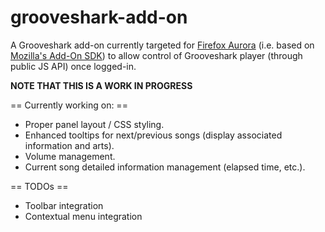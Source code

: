 grooveshark-add-on
==================


A Grooveshark add-on currently targeted for <a href="http://www.mozilla.org/en-US/firefox/aurora/">Firefox Aurora</a> (i.e. based on <a href="https://developer.mozilla.org/en-US/Add-ons">Mozilla's Add-On SDK</a>) to allow control of Grooveshark player (through public JS API) once logged-in.

**NOTE THAT THIS IS A WORK IN PROGRESS**

== Currently working on: ==
 * Proper panel layout / CSS styling. 
 * Enhanced tooltips for next/previous songs (display associated information and arts).
 * Volume management.
 * Current song detailed information management (elapsed time, etc.). 
 
== TODOs ==
 * Toolbar integration
 * Contextual menu integration
